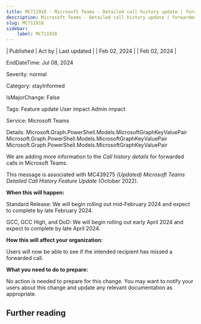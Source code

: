 ```yaml
---
title: MC711918 - Microsoft Teams - Detailed call history update | forwarded calls
description: Microsoft Teams - Detailed call history update | forwarded calls
slug: MC711918
sidebar:
    label: MC711918
---
```



| Published | Act by | Last updated |
| Feb 02, 2024 |  | Feb 02, 2024 |

EndDateTime: Jul 08, 2024

Severity: normal

Category: stayInformed

IsMajorChange: False

Tags: Feature update User impact Admin impact

Service: Microsoft Teams

Details: Microsoft.Graph.PowerShell.Models.MicrosoftGraphKeyValuePair Microsoft.Graph.PowerShell.Models.MicrosoftGraphKeyValuePair Microsoft.Graph.PowerShell.Models.MicrosoftGraphKeyValuePair

<p>We are adding more information to the <i>Call history details </i>for forwarded calls in Microsoft Teams.<br></p><p>This message is associated with<i>&nbsp;</i>MC439275 <i>(Updated) Microsoft Teams Detailed Call History Feature Update</i> (October 2022).</p><p><b>When this will happen:</b><br></p><p>Standard Release: We will begin rolling out mid-February 2024 and expect to complete by late February 2024.</p><p>GCC, GCC High, and DoD:  We will begin rolling out early April 2024 and expect to complete by late April 2024.</p><p><b>How this will affect your organization:</b></p><p>Users will now be able to see if the intended recipient has missed a forwarded call. </p><p><b>What you need to do to prepare:</b><br></p><p>No action is needed to prepare for this change. You may want to notify your users about this change and update any relevant documentation as appropriate.</p>

## Further reading
